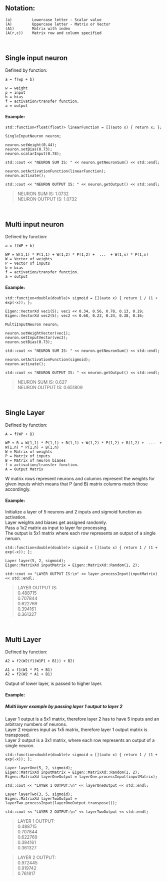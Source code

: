## Notation:

    (a)         Lowercase letter - Scalar value
    (A)         Uppercase letter - Matrix or Vector
    (A1)        Matrix with index
    (A(r,c))    Matrix row and column specified

<br>

## Single input neuron

Defined by function:
    
    a = f(wp + b)
    
    w = weight
    p = input
    b = bias
    f = activation/transfer function.
    a = output
    
#### Example:

    std::function<float(float)> linearFunction = [](auto x) { return x; };

    SingleInputNeuron neuron;

    neuron.setWeight(0.44);
    neuron.setBias(0.73);
    neuron.scalarInput(0.78);

    std::cout << "NEURON SUM IS: " << neuron.getNeuronSum() << std::endl;

    neuron.setActivationFunction(linearFunction);
    neuron.activate();

    std::cout << "NEURON OUTPUT IS: " << neuron.getOutput() << std::endl;

> NEURON SUM IS: 1.0732\
  NEURON OUTPUT IS: 1.0732

<br>

## Multi input neuron

Defined by function:
    
    a = f(WP + b)
    
    WP = W(1,1) * P(1,1) + W(1,2) * P(1,2) +  ...  + W(1,n) * P(1,n)
    W = Vector of weights
    P = Vector of inputs
    b = bias
    f = activation/transfer function.
    a = output
    
#### Example:

    std::function<double(double)> sigmoid = [](auto x) { return 1 / (1 + exp(-x)); };

    Eigen::VectorXd vec1(5); vec1 << 0.34, 0.56, 0.78, 0.13, 0.19;
    Eigen::VectorXd vec2(5); vec2 << 0.68, 0.23, 0.24, 0.38, 0.16;

    MultiInputNeuron neuron;

    neuron.setWeightVector(vec1);
    neuron.setInputVector(vec2);
    neuron.setBias(0.73);

    std::cout << "NEURON SUM IS: " << neuron.getNeuronSum() << std::endl;

    neuron.setActivationFunction(sigmoid);
    neuron.activate();

    std::cout << "NEURON OUTPUT IS: " << neuron.getOutput() << std::endl;

> NEURON SUM IS: 0.627\
  NEURON OUTPUT IS: 0.651809

<br>

## Single Layer

Defined by function:

    A = f(WP + B)
    
    WP + B = W(1,1) * P(1,1) + B(1,1) + W(1,2) * P(1,2) + B(1,2) +  ...  + W(1,n) * P(1,n) + B(1,n)
    W = Matrix of weights
    P = Matrix of inputs
    B = Matrix of neuron biases
    f = activation/transfer function.
    A = Output Matrix
    
W matrix rows represent neurons and columns represent the weights for given inputs which means that P (and B) matrix columns match those accordingly.
    
#### Example:

Initialize a layer of 5 neurons and 2 inputs and sigmoid function as activation.\
Layer weights and biases get assigned randomly.\
Pass a 1x2 matrix as input to layer for processing.\
The output is 5x1 matrix where each row represents an output of a single neruon.
    
    std::function<double(double)> sigmoid = [](auto x) { return 1 / (1 + exp(-x)); };

    Layer layer(5, 2, sigmoid);
    Eigen::MatrixXd inputMatrix = Eigen::MatrixXd::Random(1, 2);

    std::cout << "LAYER OUTPUT IS:\n" << layer.processInput(inputMatrix) << std::endl;

> LAYER OUTPUT IS:\
  0.488715\
  0.707844\
  0.622769\
  0.394161\
  0.361327
  
<br>

## Multi Layer

Defined by function:

    A2 = f2(W2(f1(W1P1 + B1)) + B2)
    
    A1 = f1(W1 * P1 + B1)
    A2 = f2(W2 * A1 + B1)

Output of lower layer, is passed to higher layer.

#### Example:
  
##### Multi layer example by passing layer 1 output to layer 2

Layer 1 output is a 5x1 matrix, therefore layer 2 has to have 5 inputs and an arbitrary numbers of neurons.\
Layer 2 requires input as 1x5 matrix, therefore layer 1 output matrix is transposed.\
Layer 2 output is a 3x1 matrix, where each row represents an output of a single neuron.
  
    std::function<double(double)> sigmoid = [](auto x) { return 1 / (1 + exp(-x)); };

    Layer layerOne(5, 2, sigmoid);
    Eigen::MatrixXd inputMatrix = Eigen::MatrixXd::Random(1, 2);
    Eigen::MatrixXd layerOneOutput = layerOne.processInput(inputMatrix);

    std::cout << "LAYER 1 OUTPUT:\n" << layerOneOutput << std::endl;

    Layer layerTwo(3, 5, sigmoid);
    Eigen::MatrixXd layerTwoOutput = layerTwo.processInput(layerOneOutput.transpose());

    std::cout << "LAYER 2 OUTPUT:\n" << layerTwoOutput << std::endl;

> LAYER 1 OUTPUT:\
  0.488715\
  0.707844\
  0.622769\
  0.394161\
  0.361327
  
>  LAYER 2 OUTPUT:\
  0.972445\
  0.919742\
  0.761817

<br>
